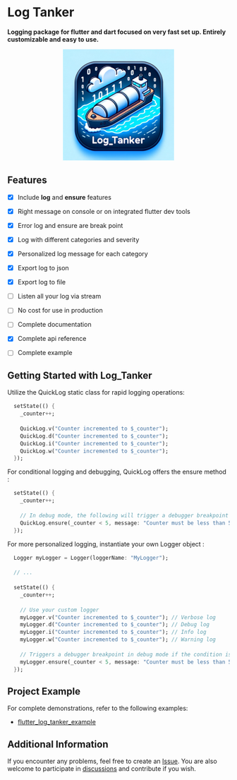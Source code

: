 # Log Tanker
**Logging package for flutter and dart focused on very fast set up.
Entirely customizable and easy to use.**
<p align="center">
  <img src="https://github.com/ObNitram/log_tanker/blob/main/log_tanker.png?raw=true" width=50% height=50%>
</p>

## Features

<!--TODO: List what your package can do. Maybe include images, gifs, or videos.-->
- [x] Include **log** and **ensure** features
- [x] Right message on console or on integrated flutter dev tools
- [x] Error log and ensure are break point
- [x] Log with different categories and severity
- [x] Personalized log message for each category
- [x] Export log to json
- [x] Export log to file
- [ ] Listen all your log via stream 
- [ ] No cost for use in production
- [ ] Complete documentation
- [x] Complete api reference
- [ ] Complete example



## Getting Started with Log_Tanker
Utilize the QuickLog static class for rapid logging operations:
```dart
  setState(() {
    _counter++;

    QuickLog.v("Counter incremented to $_counter");
    QuickLog.d("Counter incremented to $_counter");
    QuickLog.i("Counter incremented to $_counter");
    QuickLog.w("Counter incremented to $_counter");
  });
```

For conditional logging and debugging, QuickLog offers the ensure method :
```dart
  setState(() {
    _counter++;

    // In debug mode, the following will trigger a debugger breakpoint
    QuickLog.ensure(_counter < 5, message: "Counter must be less than 5");
  });
```

For more personalized logging, instantiate your own Logger object :
```dart
  Logger myLogger = Logger(loggerName: "MyLogger");
  
  // ...
  
  setState(() {
    _counter++;
  
    // Use your custom logger
    myLogger.v("Counter incremented to $_counter"); // Verbose log
    myLogger.d("Counter incremented to $_counter"); // Debug log
    myLogger.i("Counter incremented to $_counter"); // Info log
    myLogger.w("Counter incremented to $_counter"); // Warning log
  
    // Triggers a debugger breakpoint in debug mode if the condition is false
    myLogger.ensure(_counter < 5, message: "Counter must be less than 5");
  });
```

## Project Example
For complete demonstrations, refer to the following examples:
- [flutter_log_tanker_example](./example/flutter_log_tanker_example)
<!-- - [dart_log_tanker_example](./example/dart_log_tanker_example) -->


## Additional Information
If you encounter any problems, feel free to create an [Issue](https://github.com/ObNitram/log_tanker/issues). You are also welcome to participate in [discussions](https://github.com/ObNitram/log_tanker/discussions) and contribute if you wish.
